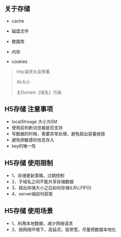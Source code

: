 #  #

## 关于存储 ##

*   cache
*   磁盘文件
*   数据库
*   内存
  
*   cookies 
>   http请求头会带着
> 
>   4k大小
> 
>   主Domain《域名》污染

## H5存储 注意事项
*   localStroage 大小为5M
*   使用前判断浏览器是否支持
*   写数据的时候，需要异常处理，避免超出容量抛错
*   避免把敏感的信息存入
*   key的唯一性

## H5存储 使用限制
*   1、存储更新策略，过期控制
*   2、子域名之间不能共享存储数据
*   3、超出存储大小之后如何存储(LRU,FIFO)
*   4、server端如何获取

## H5存储 使用场景
*   1、利用本地数据，减少网络请求
*   2、弱网络环境下，高延迟，低带宽，尽量把数据本地化